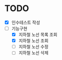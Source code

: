 # TODO
- [X] 인수테스트 작성
- [ ] 기능구현
    - [X] 지하철 노선 목록 조회
    - [X] 지하철 노선 조회
    - [ ] 지하철 노선 수정
    - [ ] 지하철 노선 삭제